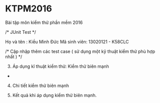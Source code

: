 ﻿# KTPM2016
Bài tập môn kiểm thử phần mềm 2016

/* JUnit Test */

Họ và tên : Kiều Minh Đức
Mã sinh viên: 13020121 - K58CLC

/* Cập nhập thêm các test case ( sử dụng một kỹ thuật kiểm thử phù hợp nhất ) */

3. Áp dụng kĩ thuật kiểm thử: Kiểm thử biên mạnh
-

4. Chi tiết kiểm thử biên mạnh

5. Kết quả khi áp dụng kiểm thử biên mạnh.
